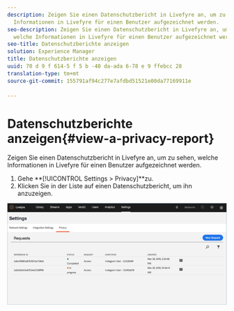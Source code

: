 ```yaml
---
description: Zeigen Sie einen Datenschutzbericht in Livefyre an, um zu sehen, welche
  Informationen in Livefyre für einen Benutzer aufgezeichnet werden.
seo-description: Zeigen Sie einen Datenschutzbericht in Livefyre an, um zu sehen,
  welche Informationen in Livefyre für einen Benutzer aufgezeichnet werden.
seo-title: Datenschutzberichte anzeigen
solution: Experience Manager
title: Datenschutzberichte anzeigen
uuid: 70 d 9 f 614-5 f 5 b -40 da-ada 6-78 e 9 ffebcc 28
translation-type: tm+mt
source-git-commit: 155791af94c277e7afdbd51521e00da77169911e

---
```



# Datenschutzberichte anzeigen{#view-a-privacy-report}

Zeigen Sie einen Datenschutzbericht in Livefyre an, um zu sehen, welche Informationen in Livefyre für einen Benutzer aufgezeichnet werden.

1. Gehe **[!UICONTROL Settings > Privacy]**zu.
1. Klicken Sie in der Liste auf einen Datenschutzbericht, um ihn anzuzeigen.

![](assets/privacypage5.png)

